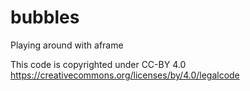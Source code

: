# bubbles
Playing around with aframe

This code is copyrighted under CC-BY 4.0
https://creativecommons.org/licenses/by/4.0/legalcode
